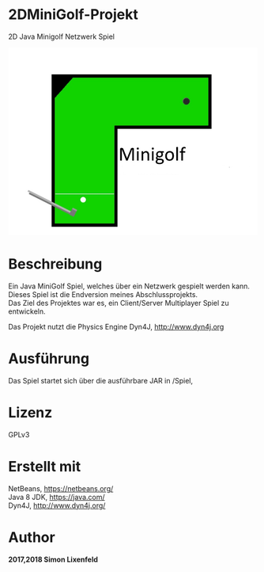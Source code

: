 ﻿# 2DMiniGolf-Projekt
2D Java Minigolf Netzwerk Spiel

![screenshot](https://github.com/slxfld/2DMiniGolf-Projekt/blob/master/screenshots/title.png)

# Beschreibung
Ein Java MiniGolf Spiel, welches über ein Netzwerk gespielt werden kann.<br>
Dieses Spiel ist die Endversion meines Abschlussprojekts.</br>
Das Ziel des Projektes war es, ein Client/Server Multiplayer Spiel zu entwickeln.</br>

Das Projekt nutzt die Physics Engine Dyn4J, http://www.dyn4j.org </br>

# Ausführung
Das Spiel startet sich über die ausführbare JAR  in /Spiel, </br>

# Lizenz
GPLv3

# Erstellt mit
NetBeans, https://netbeans.org/ </br>
Java 8 JDK, https://java.com/ </br>
Dyn4J, http://www.dyn4j.org/ </br>

# Author 
**2017,2018 Simon Lixenfeld**
